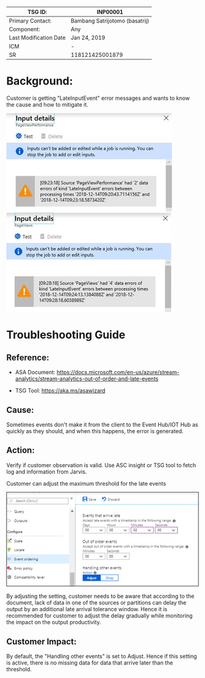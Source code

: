 
|TSG ID:| INP00001 |
|--|-
| Primary Contact: | Bambang Satrijotomo (basatrij)  |
| Component: | Any |
|  Last Modification Date| Jan 24, 2019  |
| ICM | - |
| SR | 118121425001879  |


# Background:  

Customer is getting "LateInputEvent" error messages and wants to know the cause and how to mitigate it. 

![GetImageAttachment.jpg](/.attachments/GetImageAttachment-697f3218-04c7-4811-b125-e2bdbe7f4a30.jpg)![GetImageAttachment (1).jpg](/.attachments/GetImageAttachment%20(1)-050a4e6c-9e96-45c7-93ea-60883a13c848.jpg)

# Troubleshooting Guide  

## Reference:  
- ASA Document: https://docs.microsoft.com/en-us/azure/stream-analytics/stream-analytics-out-of-order-and-late-events 

- TSG Tool: https://aka.ms/asawizard

## Cause: 
Sometimes events don't make it from the client to the Event Hub/IOT Hub as quickly as they should, and when this happens, the error is generated.   

## Action:  
Verify if customer observation is valid. Use ASC insight or TSG tool to fetch log and information from Jarvis. 

Customer can adjust the maximum threshold for the late events 

![GetImageAttachment2.png](/.attachments/GetImageAttachment2-aea2b6f7-d1a0-441a-8764-bd84c5394c3d.png)

By adjusting the setting, customer needs to be aware that according to the document, lack of data in one of the sources or partitions can delay the output by an additional late arrival tolerance window. Hence it is recommended for customer to adjust the delay gradually while monitoring the impact on the output productivity.  

## Customer Impact:  
By default, the "Handling other events" is set to Adjust. Hence if this setting is active, there is no missing data for data that arrive later than the threshold. 